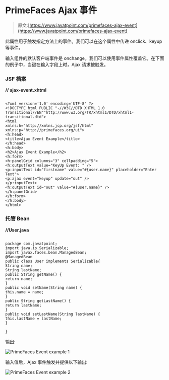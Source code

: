 # PrimeFaces Ajax 事件

> 原文:[https://www.javatpoint.com/primefaces-ajax-event](https://www.javatpoint.com/primefaces-ajax-event)

此属性用于触发指定方法上的事件。我们可以在这个属性中传递 onclick、keyup 等事件。

输入组件的默认客户端事件是 onchange。我们可以使用事件属性覆盖它。在下面的例子中，当键在输入字段上时，Ajax 请求被触发。

### JSF 档案

**// ajax-event.xhtml**

```

<?xml version='1.0' encoding='UTF-8' ?>
<!DOCTYPE html PUBLIC "-//W3C//DTD XHTML 1.0 Transitional//EN""http://www.w3.org/TR/xhtml1/DTD/xhtml1-transitional.dtd">
<html 
xmlns:h="http://xmlns.jcp.org/jsf/html"
xmlns:p="http://primefaces.org/ui">
<h:head>
<title>Ajax Event Example</title>
</h:head>
<h:body>
<h2>Ajax Event Example</h2>
<h:form>
<h:panelGrid columns="3" cellpadding="5">
<h:outputText value="KeyUp Event: " />
<p:inputText id="firstname" value="#{user.name}" placeholder="Enter Text">
<p:ajax event="keyup" update="out" />
</p:inputText>
<h:outputText id="out" value="#{user.name}" />
</h:panelGrid>
</h:form>
</h:body>
</html>

```

### 托管 Bean

**//User.java**

```

package com.javatpoint;
import java.io.Serializable;
import javax.faces.bean.ManagedBean;
@ManagedBean
public class User implements Serializable{
String name;
String lastName;
public String getName() {
return name;
}
public void setName(String name) {
this.name = name;
}   
public String getLastName() {
return lastName;
}
public void setLastName(String lastName) {
this.lastName = lastName;
}

}

```

输出:

![PrimeFaces Event example 1](../Images/3ba8932db34b9af99a2ee1295e795075.png)

输入值后，Ajax 事件触发并提供以下输出:

![PrimeFaces Event example 2](../Images/39e9f5b79c92fdecad77b6dba872a8c1.png)